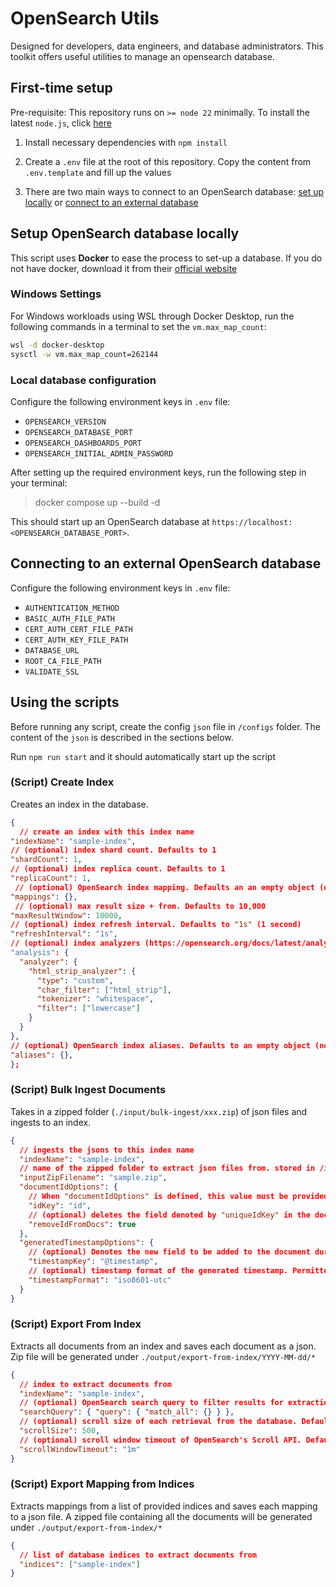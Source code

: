 # OpenSearch Utils

Designed for developers, data engineers, and database administrators. This toolkit offers useful utilities to manage an opensearch database.

## First-time setup

Pre-requisite: This repository runs on `>= node 22` minimally. To install the latest `node.js`, click [here](https://nodejs.org/en/download/prebuilt-installer)

1. Install necessary dependencies with `npm install`

2. Create a `.env` file at the root of this repository. Copy the content from `.env.template` and fill up the values

3. There are two main ways to connect to an OpenSearch database: [set up locally](#setup-opensearch-database-locally) or [connect to an external database](#connecting-to-an-external-opensearch-database)

## Setup OpenSearch database locally

This script uses **Docker** to ease the process to set-up a database. If you do not have docker, download it from their [official website](https://www.docker.com/products/docker-desktop/)

### Windows Settings

For Windows workloads using WSL through Docker Desktop, run the following commands in a terminal to set the `vm.max_map_count`:

```bash
wsl -d docker-desktop
sysctl -w vm.max_map_count=262144
```

### Local database configuration

Configure the following environment keys in `.env` file:

- `OPENSEARCH_VERSION`
- `OPENSEARCH_DATABASE_PORT`
- `OPENSEARCH_DASHBOARDS_PORT`
- `OPENSEARCH_INITIAL_ADMIN_PASSWORD`

After setting up the required environment keys, run the following step in your terminal:

> docker compose up --build -d

This should start up an OpenSearch database at `https://localhost:<OPENSEARCH_DATABASE_PORT>`.

## Connecting to an external OpenSearch database

Configure the following environment keys in `.env` file:

- `AUTHENTICATION_METHOD`
- `BASIC_AUTH_FILE_PATH`
- `CERT_AUTH_CERT_FILE_PATH`
- `CERT_AUTH_KEY_FILE_PATH`
- `DATABASE_URL`
- `ROOT_CA_FILE_PATH`
- `VALIDATE_SSL`

## Using the scripts

Before running any script, create the config `json` file in `/configs` folder. The content of the `json` is described in the sections below.

Run `npm run start` and it should automatically start up the script

### (Script) Create Index

Creates an index in the database.

```json
{
  // create an index with this index name
"indexName": "sample-index",
// (optional) index shard count. Defaults to 1
"shardCount": 1,
// (optional) index replica count. Defaults to 1
"replicaCount": 1,
 // (optional) OpenSearch index mapping. Defaults an an empty object (dynamic mapping)
"mappings": {},
 // (optional) max result size + from. Defaults to 10,000
"maxResultWindow": 10000,
// (optional) index refresh interval. Defaults to "1s" (1 second)
"refreshInterval": "1s",
// (optional) index analyzers (https://opensearch.org/docs/latest/analyzers/custom-analyzer/)
"analysis": {
  "analyzer": {
    "html_strip_analyzer": {
      "type": "custom",
      "char_filter": ["html_strip"],
      "tokenizer": "whitespace",
      "filter": ["lowercase"]
    }
  }
},
// (optional) OpenSearch index aliases. Defaults to an empty object (no alias)
"aliases": {},
};
```

### (Script) Bulk Ingest Documents

Takes in a zipped folder (`./input/bulk-ingest/xxx.zip`) of json files and ingests to an index.

```json
{
  // ingests the jsons to this index name
  "indexName": "sample-index",
  // name of the zipped folder to extract json files from. stored in /input/bulk-ingest/*
  "inputZipFilename": "sample.zip",
  "documentIdOptions": {
    // When "documentIdOptions" is defined, this value must be provided. Denotes the primary key field of the document and set that field value to _id in OpenSearch.
    "idKey": "id",
    // (optional) deletes the field denoted by "uniqueIdKey" in the document before ingestion. Defaults to true
    "removeIdFromDocs": true
  },
  "generatedTimestampOptions": {
    // (optional) Denotes the new field to be added to the document during ingestion. Defaults to "@timestamp"
    "timestampKey": "@timestamp",
    // (optional) timestamp format of the generated timestamp. Permitted values only. Defaults to "iso8601-utc"
    "timestampFormat": "iso8601-utc"
  }
}
```

### (Script) Export From Index

Extracts all documents from an index and saves each document as a json. Zip file will be generated under `./output/export-from-index/YYYY-MM-dd/*`

```json
{
  // index to extract documents from
  "indexName": "sample-index",
  // (optional) OpenSearch search query to filter results for extraction. Defaults to match everything
  "searchQuery": { "query": { "match_all": {} } },
  // (optional) scroll size of each retrieval from the database. Defaults to 500
  "scrollSize": 500,
  // (optional) scroll window timeout of OpenSearch's Scroll API. Defaults to "1m". For larger scroll sizes, you may want to increase this timeout window
  "scrollWindowTimeout": "1m"
}
```

### (Script) Export Mapping from Indices

Extracts mappings from a list of provided indices and saves each mapping to a json file. A zipped file containing all the documents will be generated under `./output/export-from-index/*`

```json
{
  // list of database indices to extract documents from
  "indices": ["sample-index"]
}
```
